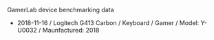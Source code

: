 GamerLab device benchmarking data

* 2018-11-16 / Logitech G413 Carbon / Keyboard / Gamer / Model: Y-U0032 / Maunfactured: 2018
